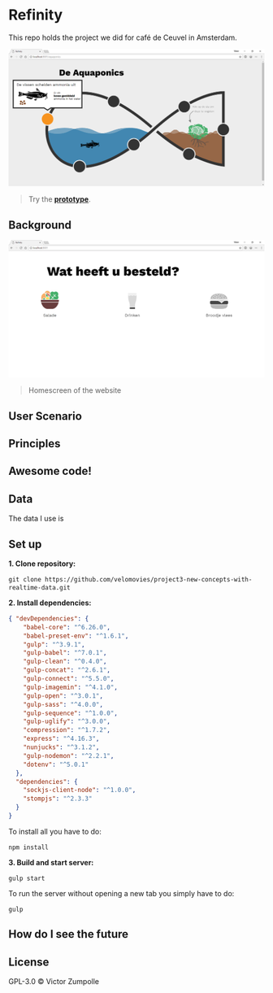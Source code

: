 # Refinity

This repo holds the project we did for café de Ceuvel in Amsterdam.

![Preview](src/images/preview.png)
> Try the
> [**prototype**](https://refinity.herokuapp.com/).

## Background

![Preview-2](src/images/preview1.png)
> Homescreen of the website

## User Scenario

## Principles

## Awesome code!

## Data

The data I use is

## Set up
**1. Clone repository:**
```
git clone https://github.com/velomovies/project3-new-concepts-with-realtime-data.git
```
**2. Install dependencies:**
```json
{ "devDependencies": {
    "babel-core": "^6.26.0",
    "babel-preset-env": "^1.6.1",
    "gulp": "^3.9.1",
    "gulp-babel": "^7.0.1",
    "gulp-clean": "^0.4.0",
    "gulp-concat": "^2.6.1",
    "gulp-connect": "^5.5.0",
    "gulp-imagemin": "^4.1.0",
    "gulp-open": "^3.0.1",
    "gulp-sass": "^4.0.0",
    "gulp-sequence": "^1.0.0",
    "gulp-uglify": "^3.0.0",
    "compression": "^1.7.2",
    "express": "^4.16.3",
    "nunjucks": "^3.1.2",
    "gulp-nodemon": "^2.2.1",
    "dotenv": "^5.0.1"
  },
  "dependencies": {
    "sockjs-client-node": "^1.0.0",
    "stompjs": "^2.3.3"
  }
}  
```

To install all you have to do:
```
npm install
```

**3. Build and start server:**
```
gulp start
```
To run the server without opening a new tab you simply have to do:
```
gulp
```

## How do I see the future

## License

GPL-3.0 © Victor Zumpolle